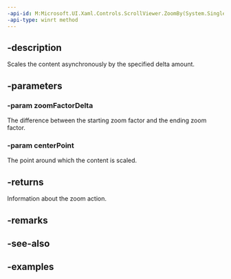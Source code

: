 ```yaml
---
-api-id: M:Microsoft.UI.Xaml.Controls.ScrollViewer.ZoomBy(System.Single,Windows.Foundation.IReference{Windows.Foundation.Numerics.Vector2})
-api-type: winrt method
---
```


## -description

Scales the content asynchronously by the specified delta amount.

## -parameters

### -param zoomFactorDelta

The difference between the starting zoom factor and the ending zoom factor.

### -param centerPoint

The point around which the content is scaled.

## -returns

Information about the zoom action.

## -remarks

## -see-also

## -examples

